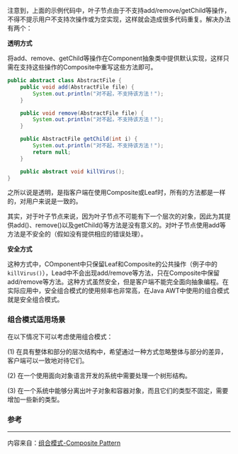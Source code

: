 注意到，上面的示例代码中，叶子节点由于不支持add/remove/getChild等操作，不得不提示用户不支持次操作或为空实现，这样就会造成很多代码重复。解决办法有两个：

**透明方式**

将add、remove、getChild等操作在Component抽象类中提供默认实现，这样只需在支持这些操作的Composite中重写这些方法即可。

```java
public abstract class AbstractFile {  
    public void add(AbstractFile file) {  
        System.out.println("对不起，不支持该方法！");  
    }  

    public void remove(AbstractFile file) {  
        System.out.println("对不起，不支持该方法！");  
    }  

    public AbstractFile getChild(int i) {  
        System.out.println("对不起，不支持该方法！");  
        return null;  
    }  

    public abstract void killVirus();  
}
```

之所以说是透明，是指客户端在使用Composite或Leaf时，所有的方法都是一样的，对用户来说是一致的。

其实，对于叶子节点来说，因为叶子节点不可能有下一个层次的对象，因此为其提供add\(\)、remove\(\)以及getChild\(\)等方法是没有意义的。对叶子节点使用add等方法是不安全的（假如没有提供相应的错误处理）。

**安全方式**

这种方式中，COmponent中只保留Leaf和Composite的公共操作（例子中的`killVirus()`），Lead中不会出现add/remove等方法，只在Composite中保留add/remove等方法。这种方式虽然安全，但是客户端不能完全面向抽象编程。在实际应用中，安全组合模式的使用频率也非常高，在Java AWT中使用的组合模式就是安全组合模式。



### 组合模式适用场景

在以下情况下可以考虑使用组合模式：

\(1\) 在具有整体和部分的层次结构中，希望通过一种方式忽略整体与部分的差异，客户端可以一致地对待它们。

\(2\) 在一个使用面向对象语言开发的系统中需要处理一个树形结构。

\(3\) 在一个系统中能够分离出叶子对象和容器对象，而且它们的类型不固定，需要增加一些新的类型。

  






### 参考

---

内容来自：[组合模式-Composite Pattern](https://gof.quanke.name/%E7%BB%84%E5%90%88%E6%A8%A1%E5%BC%8F-Composite%20Pattern.html)

  


